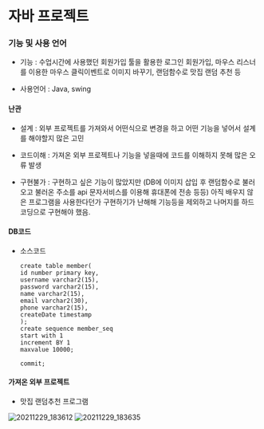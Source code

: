 # 자바 프로젝트 

### 기능 및 사용 언어

- 기능 : 수업시간에 사용했던 회원가입 툴을 활용한 로그인 회원가입, 마우스 리스너를 이용한 마우스 클릭이벤트로 이미지 바꾸기, 랜덤함수로 맛집 랜덤 추천 등

- 사용언어 : Java, swing

     
#### 난관

- 설계 : 외부 프로젝트를 가져와서 어떤식으로 변경을 하고 어떤 기능을 넣어서 설계를 해야할지 많은 고민

- 코드이해 : 가져온 외부 프로젝트나 기능을 넣을때에 코드를 이해하지 못해 많은 오류 발생

- 구현불가 : 구현하고 싶은 기능이 많았지만 (DB에 이미지 삽입 후 랜덤함수로 불러 오고 불러온 주소를 api 문자서비스를 이용해 휴대폰에 전송 등등) 아직 배우지 않은 프로그램을 사용한다던가 구현하기가 난해해 기능등을 제외하고 나머지를 하드코딩으로 구현해야 했음. 

            
#### DB코드

- 소스코드
        
      create table member(
	  id number primary key,
      username varchar2(15),
      password varchar2(15),
      name varchar2(15),
      email varchar2(30),
      phone varchar2(15),
      createDate timestamp
      );
      create sequence member_seq
      start with 1
      increment BY 1
      maxvalue 10000;

      commit;
           
#### 가져온 외부 프로젝트
- 맛집 랜덤추천 프로그램



![20211229_183612](https://user-images.githubusercontent.com/58251630/147650019-0d9b5e0d-fd96-4a63-833f-b4736c8082c6.png)
![20211229_183635](https://user-images.githubusercontent.com/58251630/147650021-362f95a4-04ac-4aff-9dac-c135494026c4.png)








    
